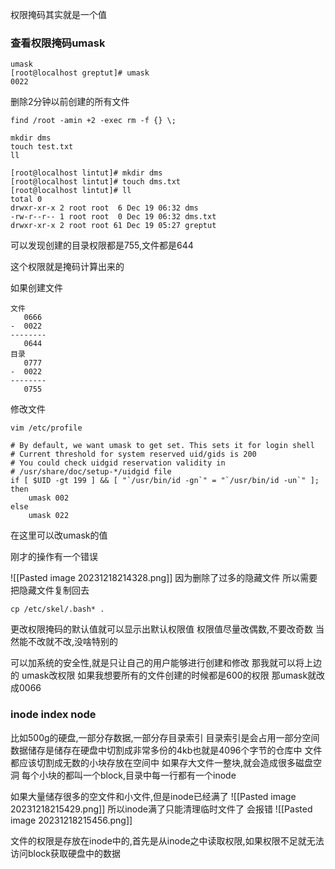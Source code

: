 
权限掩码其实就是一个值
### 查看权限掩码umask
```
umask
[root@localhost greptut]# umask 
0022
```
删除2分钟以前创建的所有文件
```
find /root -amin +2 -exec rm -f {} \;
```

```
mkdir dms
touch test.txt
ll
```
```
[root@localhost lintut]# mkdir dms
[root@localhost lintut]# touch dms.txt
[root@localhost lintut]# ll
total 0
drwxr-xr-x 2 root root  6 Dec 19 06:32 dms
-rw-r--r-- 1 root root  0 Dec 19 06:32 dms.txt
drwxr-xr-x 2 root root 61 Dec 19 05:27 greptut
```
可以发现创建的目录权限都是755,文件都是644

这个权限就是掩码计算出来的

如果创建文件
```
文件
   0666
-  0022
--------
   0644
目录
   0777
-  0022
--------
   0755
```
修改文件
```
vim /etc/profile
```
```
# By default, we want umask to get set. This sets it for login shell
# Current threshold for system reserved uid/gids is 200
# You could check uidgid reservation validity in
# /usr/share/doc/setup-*/uidgid file
if [ $UID -gt 199 ] && [ "`/usr/bin/id -gn`" = "`/usr/bin/id -un`" ]; then
    umask 002
else
    umask 022
```
在这里可以改umask的值

刚才的操作有一个错误

![[Pasted image 20231218214328.png]]
因为删除了过多的隐藏文件
所以需要把隐藏文件复制回去
```
cp /etc/skel/.bash* .
```
更改权限掩码的默认值就可以显示出默认权限值
权限值尽量改偶数,不要改奇数
当然能不改就不改,没啥特别的

可以加系统的安全性,就是只让自己的用户能够进行创建和修改
那我就可以将上边的 umask改权限
如果我想要所有的文件创建的时候都是600的权限
那umask就改成0066


### inode index node
比如500g的硬盘,一部分存数据,一部分存目录索引
目录索引是会占用一部分空间
数据储存是储存在硬盘中切割成非常多份的4kb也就是4096个字节的仓库中
文件都应该切割成无数的小块存放在空间中
如果存大文件一整块,就会造成很多磁盘空洞
每个小块的都叫一个block,目录中每一行都有一个inode

如果大量储存很多的空文件和小文件,但是inode已经满了
![[Pasted image 20231218215429.png]]
所以inode满了只能清理临时文件了
会报错
![[Pasted image 20231218215456.png]]

文件的权限是存放在inode中的,首先是从inode之中读取权限,如果权限不足就无法访问block获取硬盘中的数据

